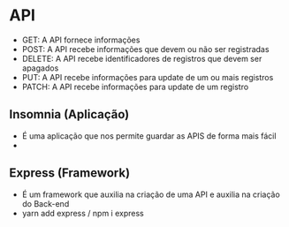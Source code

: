 # API

- GET: A API fornece informações
- POST: A API recebe informações que devem ou não ser registradas
- DELETE: A API recebe identificadores de registros que devem ser apagados
- PUT: A API recebe informações para update de um ou mais registros
- PATCH: A API recebe informações para update de um registro

## Insomnia (Aplicação)

- É uma aplicação que nos permite guardar as APIS de forma mais fácil
- 

## Express (Framework)

- É um framework que auxilia na criação de uma API e auxilia na criação do Back-end
-   yarn add express / npm i express